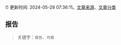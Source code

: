 :alarm_clock: 更新时间: 2024-05-28 07:36:11。[文章来源](/README.md)、[文章分类](/TAGS.md)

## 报告


> 关键字：`报告`、`月报`



